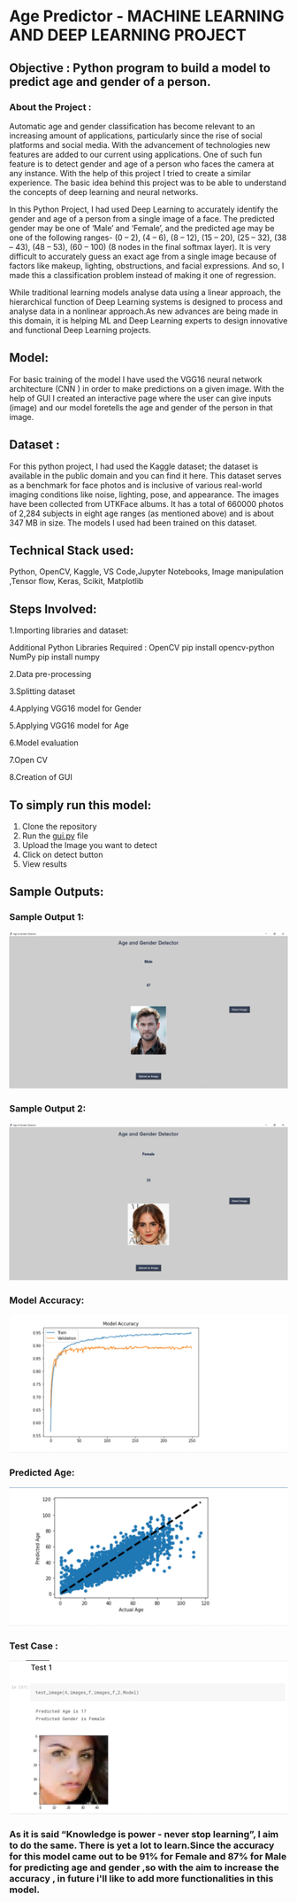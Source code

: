 
# Age Predictor - MACHINE LEARNING AND DEEP LEARNING PROJECT 

## Objective : Python program to build a model to predict age and gender of a person.

### About the Project :

Automatic age and gender classification has become relevant to an increasing amount of applications, particularly since the rise of social platforms and social media. With the advancement of technologies new features are added to our current using applications. One of such fun feature is to detect gender and age of a person who faces the camera at any instance. With the help of this project I tried to create a similar experience. The basic idea behind this project was to be able to understand the concepts of deep learning and neural networks.

In this Python Project, I had used Deep Learning to accurately identify the gender and age of a person from a single image of a face. The predicted gender may be one of ‘Male’ and ‘Female’, and the predicted age may be one of the following ranges- (0 – 2), (4 – 6), (8 – 12), (15 – 20), (25 – 32), (38 – 43), (48 – 53), (60 – 100) (8 nodes in the final softmax layer). It is very difficult to accurately guess an exact age from a single image because of factors like makeup, lighting, obstructions, and facial expressions. And so, I made this a classification problem instead of making it one of regression.

While traditional learning models analyse data using a linear approach, the hierarchical function of Deep Learning systems is designed to process and analyse data in a nonlinear approach.As new advances are being made in this domain, it is helping ML and Deep Learning experts to design innovative and functional Deep Learning projects.


## Model:

For basic training of the model I have used the VGG16 neural network architecture (CNN ) in order to make predictions on a given image. With the help of GUI I created an interactive page where the user can give inputs (image) and our model foretells the age and gender of the person in that image. 


## Dataset :

For this python project, I had used the Kaggle dataset; the dataset is available in the public domain and you can find it here. This dataset serves as a benchmark for face photos and is inclusive of various real-world imaging conditions like noise, lighting, pose, and appearance. The images have been collected from UTKFace albums. It has a total of 660000 photos of 2,284 subjects in eight age ranges (as mentioned above) and is about 347 MB in size. The models I used had been trained on this dataset.


## Technical Stack used:

Python, OpenCV, Kaggle, VS Code,Jupyter Notebooks, Image manipulation ,Tensor flow, Keras, Scikit, Matplotlib
                        
                
## Steps Involved:

1.Importing libraries and dataset:

  Additional Python Libraries Required :
  OpenCV
      pip install opencv-python
  NumPy
      pip install numpy
   

2.Data pre-processing

3.Splitting dataset

4.Applying VGG16 model for Gender

5.Applying VGG16 model for Age
   
6.Model evaluation 

7.Open CV

8.Creation of GUI



## To simply run this model:
1. Clone the repository
2. Run the [gui.py](https://github.com/priyasng/Age_Predictor/blob/main/gui.py) file
3. Upload the Image you want to detect
4. Click on detect button
5. View results


## Sample Outputs:
### Sample Output 1:
![Sample Output 1](https://github.com/priyasng/Age_Predictor/blob/main/images/Sample%20output.png)

### Sample Output 2:
![Sample Output 2](https://github.com/priyasng/Age_Predictor/blob/main/images/Sample%20Output%202.png)

### Model Accuracy:
![Model Accuracy](https://github.com/priyasng/Age_Predictor/blob/main/images/model%20accuracy.jpeg)


### Predicted Age:
![ Predicted Age](https://github.com/priyasng/Age_Predictor/blob/main/images/predicted%20age.jpeg)

### Test Case :
![Test Case ](https://github.com/priyasng/Age_Predictor/blob/main/images/Test%20case%201.jpeg)


### As it is said “Knowledge is power - never stop learning”, I aim to do the same.  There is yet a lot to learn.Since the accuracy for this model came out to be 91% for Female and 87% for Male  for predicting age and gender ,so with the  aim  to increase the accuracy , in future i'll like to add more functionalities in this model. 




   
   

